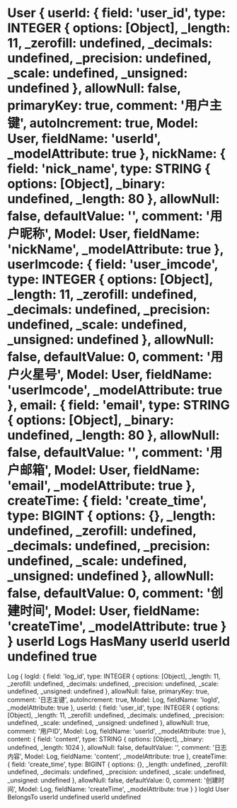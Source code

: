 User
{ userId:
   { field: 'user_id',
     type:
      INTEGER {
        options: [Object],
        _length: 11,
        _zerofill: undefined,
        _decimals: undefined,
        _precision: undefined,
        _scale: undefined,
        _unsigned: undefined },
     allowNull: false,
     primaryKey: true,
     comment: '用户主键',
     autoIncrement: true,
     Model: User,
     fieldName: 'userId',
     _modelAttribute: true },
  nickName:
   { field: 'nick_name',
     type: STRING { options: [Object], _binary: undefined, _length: 80 },
     allowNull: false,
     defaultValue: '',
     comment: '用户昵称',
     Model: User,
     fieldName: 'nickName',
     _modelAttribute: true },
  userImcode:
   { field: 'user_imcode',
     type:
      INTEGER {
        options: [Object],
        _length: 11,
        _zerofill: undefined,
        _decimals: undefined,
        _precision: undefined,
        _scale: undefined,
        _unsigned: undefined },
     allowNull: false,
     defaultValue: 0,
     comment: '用户火星号',
     Model: User,
     fieldName: 'userImcode',
     _modelAttribute: true },
  email:
   { field: 'email',
     type: STRING { options: [Object], _binary: undefined, _length: 80 },
     allowNull: false,
     defaultValue: '',
     comment: '用户邮箱',
     Model: User,
     fieldName: 'email',
     _modelAttribute: true },
  createTime:
   { field: 'create_time',
     type:
      BIGINT {
        options: {},
        _length: undefined,
        _zerofill: undefined,
        _decimals: undefined,
        _precision: undefined,
        _scale: undefined,
        _unsigned: undefined },
     allowNull: false,
     defaultValue: 0,
     comment: '创建时间',
     Model: User,
     fieldName: 'createTime',
     _modelAttribute: true } }
userId
Logs
HasMany
userId
userId
undefined
true
=======================================
Log
{ logId:
   { field: 'log_id',
     type:
      INTEGER {
        options: [Object],
        _length: 11,
        _zerofill: undefined,
        _decimals: undefined,
        _precision: undefined,
        _scale: undefined,
        _unsigned: undefined },
     allowNull: false,
     primaryKey: true,
     comment: '日志主键',
     autoIncrement: true,
     Model: Log,
     fieldName: 'logId',
     _modelAttribute: true },
  userId:
   { field: 'user_id',
     type:
      INTEGER {
        options: [Object],
        _length: 11,
        _zerofill: undefined,
        _decimals: undefined,
        _precision: undefined,
        _scale: undefined,
        _unsigned: undefined },
     allowNull: true,
     comment: '用户ID',
     Model: Log,
     fieldName: 'userId',
     _modelAttribute: true },
  content:
   { field: 'content',
     type: STRING { options: [Object], _binary: undefined, _length: 1024 },
     allowNull: false,
     defaultValue: '',
     comment: '日志内容',
     Model: Log,
     fieldName: 'content',
     _modelAttribute: true },
  createTime:
   { field: 'create_time',
     type:
      BIGINT {
        options: {},
        _length: undefined,
        _zerofill: undefined,
        _decimals: undefined,
        _precision: undefined,
        _scale: undefined,
        _unsigned: undefined },
     allowNull: false,
     defaultValue: 0,
     comment: '创建时间',
     Model: Log,
     fieldName: 'createTime',
     _modelAttribute: true } }
logId
User
BelongsTo
userId
undefined
userId
undefined